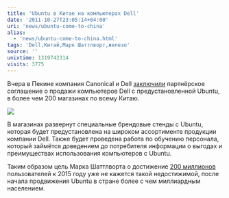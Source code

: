 ```yaml
---
title: 'Ubuntu в Китае на компьютерах Dell'
date: '2011-10-27T23:05:14+04:00'
uri: 'news/ubuntu-come-to-china'
alias: 
  - 'news/ubuntu-come-to-china.html'
tags: 'Dell,Китай,Марк Шаттлворт,железо'
source: ''
unixtime: 1319742314
visits: 3775
---
```

Вчера в Пекине компания Canonical и Dell [заключили](http://blog.canonical.com/2011/10/27/retail-stores-in-china/) партнёрское соглашение о продажи компьютеров Dell с предустановленной Ubuntu, в более чем 200 магазинах по всему Китаю.

[![](img/2011/10/27/23-00/store1-6286464387-o.jpg)](img/2011/10/27/23-00/store1-6286464387-o.jpg)

В магазинах развернут специальные брендовые стенды с Ubuntu, которая будет предустановлена на широком ассортименте продукции компании Dell. Также будет проведена работа по обучению персонала, который займётся доведением до потребителя информации о выгодах и преимуществах использования компьютеров с Ubuntu.

Таким образом цель Марка Шаттлворта о достижение [200 миллионов](news/sets-goal-for-200-million-ubuntu-users-in-4-years) пользователей к 2015 году уже не кажется такой недостижимой, после начала продвижения Ubuntu в стране более с чем миллиардным населением.
